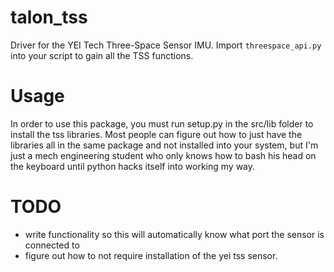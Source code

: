 # talon_tss
Driver for the YEI Tech Three-Space Sensor IMU. Import ```threespace_api.py``` into your script to gain all the TSS functions.
# Usage
In order to use this package, you must run setup.py in the src/lib folder to install the tss libraries. Most people can figure out how to just have the libraries all in the same package and not installed into your system, but I'm just a mech engineering student who only knows how to bash his head on the keyboard until python hacks itself into working my way.
# TODO
- write functionality so this will automatically know what port the sensor is connected to
- figure out how to not require installation of the yei tss sensor.

